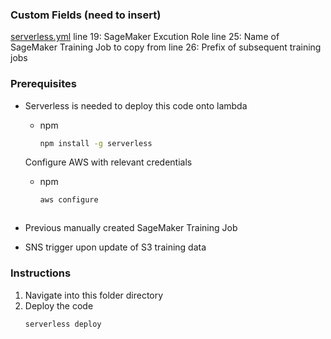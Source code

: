 ### Custom Fields (need to insert)
[serverless.yml](serverless.yml)
line 19: SageMaker Excution Role
line 25: Name of SageMaker Training Job to copy from 
line 26: Prefix of subsequent training jobs

### Prerequisites

* Serverless is needed to deploy this code onto lambda

  * npm
    ```sh
    npm install -g serverless
    ```

  Configure AWS with relevant credentials
  * npm
    ```sh
    aws configure
  ```

* Previous manually created SageMaker Training Job
* SNS trigger upon update of S3 training data

### Instructions

1. Navigate into this folder directory
2. Deploy the code
   ```sh
   serverless deploy
   ```
